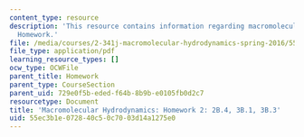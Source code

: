```yaml
---
content_type: resource
description: 'This resource contains information regarding macromolecular hydrodynamics:
  Homework.'
file: /media/courses/2-341j-macromolecular-hydrodynamics-spring-2016/55ec3b1e072840c50c7003d14a1275e0_MIT2_341JS16_Hw2_Soln.pdf
file_type: application/pdf
learning_resource_types: []
ocw_type: OCWFile
parent_title: Homework
parent_type: CourseSection
parent_uid: 729e0f5b-eded-f64b-8b9b-e0105fb0d2c7
resourcetype: Document
title: 'Macromolecular Hydrodynamics: Homework 2: 2B.4, 3B.1, 3B.3'
uid: 55ec3b1e-0728-40c5-0c70-03d14a1275e0
---
```

